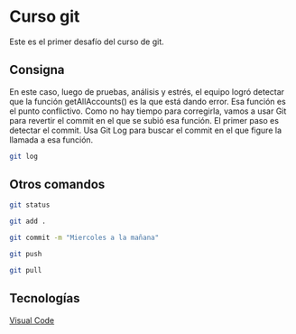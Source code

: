 # Curso git

Este es el primer desafío del curso de git.

## Consigna


En este caso, luego de pruebas, análisis y estrés, el equipo logró detectar que la función getAllAccounts()
es la que está dando error. Esa función es el punto conflictivo. Como no hay tiempo para corregirla,
vamos a usar Git para revertir el commit en el que se subió esa función.
El primer paso es detectar el commit. Usa Git Log para buscar el commit en el que figure la llamada a
esa función.

```bash
git log
```

## Otros comandos

```bash
git status

git add .

git commit -m "Miercoles a la mañana"

git push

git pull
```

## Tecnologías

[Visual Code](https://code.visualstudio.com/)

